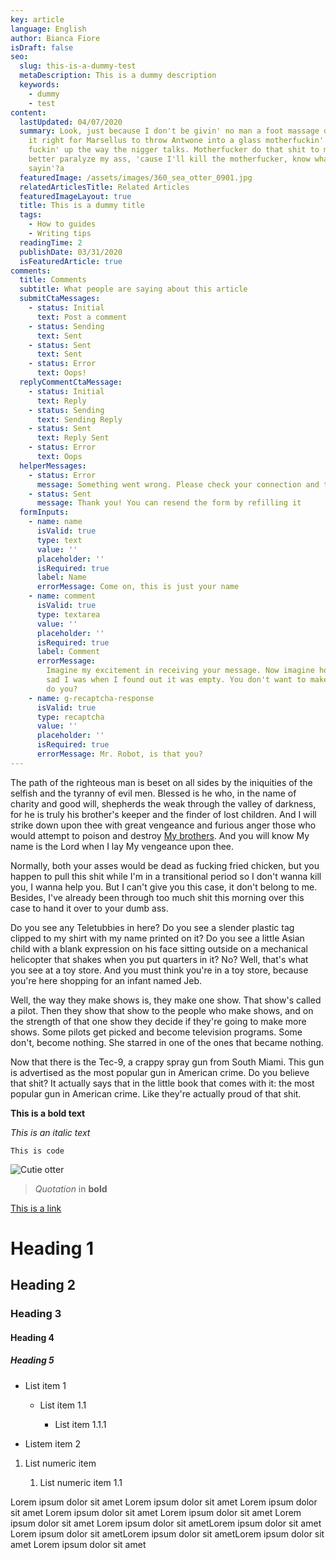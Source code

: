 ```yaml
---
key: article
language: English
author: Bianca Fiore
isDraft: false
seo:
  slug: this-is-a-dummy-test
  metaDescription: This is a dummy description
  keywords:
    - dummy
    - test
content:
  lastUpdated: 04/07/2020
  summary: Look, just because I don't be givin' no man a foot massage don't make
    it right for Marsellus to throw Antwone into a glass motherfuckin' house,
    fuckin' up the way the nigger talks. Motherfucker do that shit to me, he
    better paralyze my ass, 'cause I'll kill the motherfucker, know what I'm
    sayin'?a
  featuredImage: /assets/images/360_sea_otter_0901.jpg
  relatedArticlesTitle: Related Articles
  featuredImageLayout: true
  title: This is a dummy title
  tags:
    - How to guides
    - Writing tips
  readingTime: 2
  publishDate: 03/31/2020
  isFeaturedArticle: true
comments:
  title: Comments
  subtitle: What people are saying about this article
  submitCtaMessages:
    - status: Initial
      text: Post a comment
    - status: Sending
      text: Sent
    - status: Sent
      text: Sent
    - status: Error
      text: Oops!
  replyCommentCtaMessage:
    - status: Initial
      text: Reply
    - status: Sending
      text: Sending Reply
    - status: Sent
      text: Reply Sent
    - status: Error
      text: Oops
  helperMessages:
    - status: Error
      message: Something went wrong. Please check your connection and try again
    - status: Sent
      message: Thank you! You can resend the form by refilling it
  formInputs:
    - name: name
      isValid: true
      type: text
      value: ''
      placeholder: ''
      isRequired: true
      label: Name
      errorMessage: Come on, this is just your name
    - name: comment
      isValid: true
      type: textarea
      value: ''
      placeholder: ''
      isRequired: true
      label: Comment
      errorMessage:
        Imagine my excitement in receiving your message. Now imagine how
        sad I was when I found out it was empty. You don't want to make me sad,
        do you?
    - name: g-recaptcha-response
      isValid: true
      type: recaptcha
      value: ''
      placeholder: ''
      isRequired: true
      errorMessage: Mr. Robot, is that you?
---
```


The path of the righteous man is beset on all sides by the iniquities of the selfish and the tyranny of evil men. Blessed is he who, in the name of charity and good will, shepherds the weak through the valley of darkness, for he is truly his brother's keeper and the finder of lost children. And I will strike down upon thee with great vengeance and furious anger those who would attempt to poison and destroy [My brothers](https://stackoverflow.com/). And you will know My name is the Lord when I lay My vengeance upon thee.

Normally, both your asses would be dead as fucking fried chicken, but you happen to pull this shit while I'm in a transitional period so I don't wanna kill you, I wanna help you. But I can't give you this case, it don't belong to me. Besides, I've already been through too much shit this morning over this case to hand it over to your dumb ass.

Do you see any Teletubbies in here? Do you see a slender plastic tag clipped to my shirt with my name printed on it? Do you see a little Asian child with a blank expression on his face sitting outside on a mechanical helicopter that shakes when you put quarters in it? No? Well, that's what you see at a toy store. And you must think you're in a toy store, because you're here shopping for an infant named Jeb.

Well, the way they make shows is, they make one show. That show's called a pilot. Then they show that show to the people who make shows, and on the strength of that one show they decide if they're going to make more shows. Some pilots get picked and become television programs. Some don't, become nothing. She starred in one of the ones that became nothing.

Now that there is the Tec-9, a crappy spray gun from South Miami. This gun is advertised as the most popular gun in American crime. Do you believe that shit? It actually says that in the little book that comes with it: the most popular gun in American crime. Like they're actually proud of that shit.

**This is a bold text**

_This is an italic text_

`This is code`

![Cutie otter](/assets/images/vanaqua_soaw_eventpage-support-03-664x664.jpg 'Cutie otter')

> _Quotation_ in **bold**

[This is a link](google.com)

# Heading 1

## Heading 2

### Heading 3

#### Heading 4

##### Heading 5

- List item 1

  - List item 1.1

    - List item 1.1.1

- Listem item 2

1. List numeric item

   1. List numeric item 1.1

Lorem ipsum dolor sit amet Lorem ipsum dolor sit amet Lorem ipsum dolor sit amet Lorem ipsum dolor sit amet Lorem ipsum dolor sit amet Lorem ipsum dolor sit amet Lorem ipsum dolor sit ametLorem ipsum dolor sit amet Lorem ipsum dolor sit ametLorem ipsum dolor sit ametLorem ipsum dolor sit amet Lorem ipsum dolor sit amet
